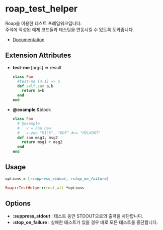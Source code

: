roap_test_helper
====
Roap을 이용한 테스트 프레임워크입니다.<br>
주석에 작성된 예제 코드들과 테스팅을 연동시킬 수 있도록 도와줍니다.


* [Documentation](doc)

Extension Attributes
----
* __test-me__ [args] => result

  ```rb
  class Foo
    #test-me [4,1] => 5
    def self.sum a,b
      return a+b
    end
  end
  ```
* __@example__ &block

  ```rb
  class Foo
    # @example
    #   v = Foo.new
    #   v.zoo "MILK", "DOT" #=> "MILKDOT"
    def zoo msg1, msg2
      return msg1 + msg2
    end
  end
  ```
  
Usage
----
```rb
options = [:suppress_stdout, :stop_on_failure]

Roap::TestHelper::test_all *options
```

Options
----
* __:suppress_stdout__ : 테스트 동안 STDOUT으로의 출력을 차단합니다.
* __:stop_on_failure__ : 실패한 테스트가 있을 경우 바로 모든 테스트를 중단합니다.
